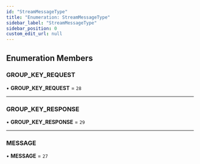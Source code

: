 ```yaml
---
id: "StreamMessageType"
title: "Enumeration: StreamMessageType"
sidebar_label: "StreamMessageType"
sidebar_position: 0
custom_edit_url: null
---
```


## Enumeration Members

### GROUP\_KEY\_REQUEST

• **GROUP\_KEY\_REQUEST** = ``28``

___

### GROUP\_KEY\_RESPONSE

• **GROUP\_KEY\_RESPONSE** = ``29``

___

### MESSAGE

• **MESSAGE** = ``27``
